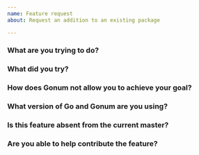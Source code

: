 ```yaml
---
name: Feature request
about: Request an addition to an existing package

---
```

<!--
Please make sure your issue title matches the Go convention; a summary
of the problem, prefixed by the primary affected package.
-->
### What are you trying to do?
<!-- Describe the problem you are trying to solve. -->


### What did you try?
<!-- Please include a link to a minimal reproducer here. -->


### How does Gonum not allow you to achieve your goal?


### What version of Go and Gonum are you using?
<!--
Paste the output of `go version` and if you are installing Gonum from source, paste
the output of `(cd $(go env GOPATH)/src/github.com/jingcheng-WU/gonum && git rev-parse HEAD)`.
-->


### Is this feature absent from the current master?


### Are you able to help contribute the feature?
<!-- Can you provide code contributions or information to help? -->

